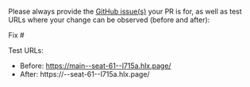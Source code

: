Please always provide the [GitHub issue(s)](../issues) your PR is for, as well as test URLs where your change can be observed (before and after):

Fix #<gh-issue-id>

Test URLs:
- Before: https://main--seat-61--l715a.hlx.page/
- After: https://<branch>--seat-61--l715a.hlx.page/

